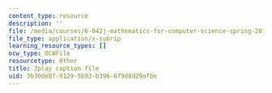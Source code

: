 ```yaml
---
content_type: resource
description: ''
file: /media/courses/6-042j-mathematics-for-computer-science-spring-2015/3b30de8f91295b93b396679d8d29afbe_5hETv64GIuE.vtt
file_type: application/x-subrip
learning_resource_types: []
ocw_type: OCWFile
resourcetype: Other
title: 3play caption file
uid: 3b30de8f-9129-5b93-b396-679d8d29afbe
---
```

